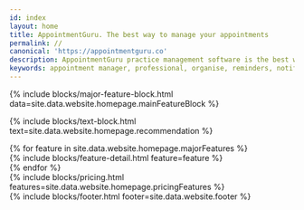 ```yaml
---
id: index
layout: home
title: AppointmentGuru. The best way to manage your appointments
permalink: //
canonical: 'https://appointmentguru.co'
description: AppointmentGuru practice management software is the best way to manage your appointments and your business
keywords: appointment manager, professional, organise, reminders, notifications, free booking page, book online, practice management, scheduling, calendar, invoicing, physio, biokinetics
---
```


{% include blocks/major-feature-block.html data=site.data.website.homepage.mainFeatureBlock %}

{% include blocks/text-block.html text=site.data.website.homepage.recommendation %}
<div id='product'></div>
{% for feature in site.data.website.homepage.majorFeatures %}
<div class='{% cycle 'light', 'dark' %}' >
{% include blocks/feature-detail.html feature=feature %}
</div>
{% endfor %}

<div id='pricing'></div>
<div class='block' style='padding:0px;' >
{% include blocks/pricing.html features=site.data.website.homepage.pricingFeatures %}
</div>
<!--
<div class='clearfix dark' style='margin-bottom: 80px;' ></div>
 -->
{% include blocks/footer.html footer=site.data.website.footer %}
